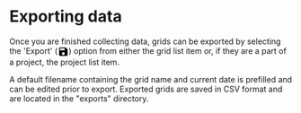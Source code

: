 Exporting data
==============

Once you are finished collecting data, grids can be exported by
selecting the 'Export' (<img ref="save" style="vertical-align: middle;" src="_static/icons/save.png" width="20px">)
option from either the grid list item or, if they are a part of a
project, the project list item.

A default filename containing the grid name and current date is
prefilled and can be edited prior to export. Exported grids are saved in
CSV format and are located in the "exports" directory.
